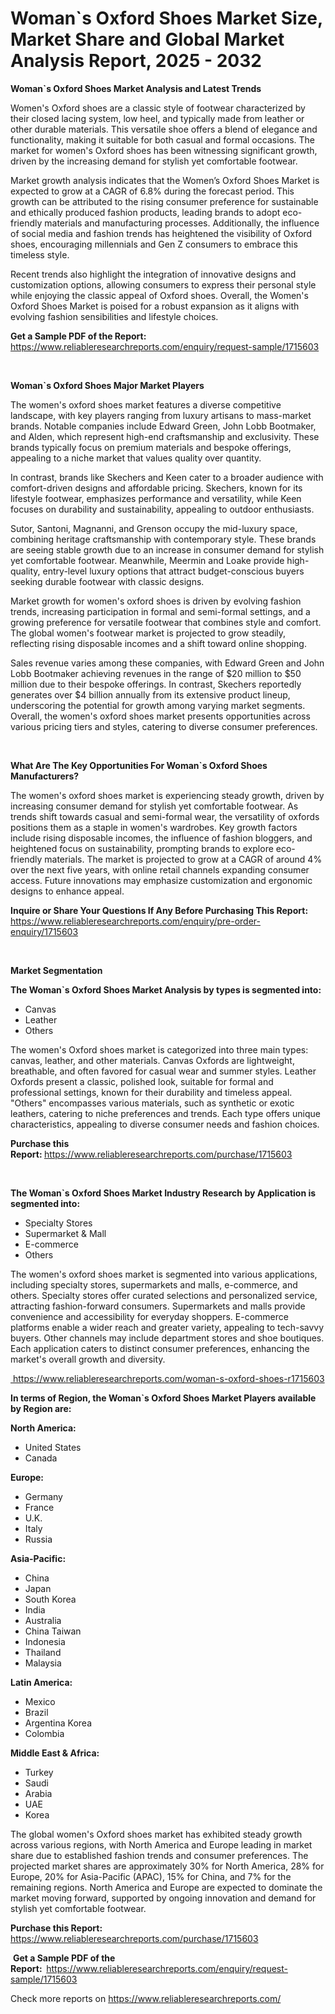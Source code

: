 <p><h1>Woman`s Oxford Shoes Market Size, Market Share and Global Market Analysis Report, 2025 - 2032</h1></p><p><strong>Woman`s Oxford Shoes Market Analysis and Latest Trends</strong></p>
<p><p>Women's Oxford shoes are a classic style of footwear characterized by their closed lacing system, low heel, and typically made from leather or other durable materials. This versatile shoe offers a blend of elegance and functionality, making it suitable for both casual and formal occasions. The market for women's Oxford shoes has been witnessing significant growth, driven by the increasing demand for stylish yet comfortable footwear.</p><p>Market growth analysis indicates that the Women’s Oxford Shoes Market is expected to grow at a CAGR of 6.8% during the forecast period. This growth can be attributed to the rising consumer preference for sustainable and ethically produced fashion products, leading brands to adopt eco-friendly materials and manufacturing processes. Additionally, the influence of social media and fashion trends has heightened the visibility of Oxford shoes, encouraging millennials and Gen Z consumers to embrace this timeless style. </p><p>Recent trends also highlight the integration of innovative designs and customization options, allowing consumers to express their personal style while enjoying the classic appeal of Oxford shoes. Overall, the Women's Oxford Shoes Market is poised for a robust expansion as it aligns with evolving fashion sensibilities and lifestyle choices.</p></p>
<p><strong>Get a Sample PDF of the Report:&nbsp;</strong> <a href="https://www.reliableresearchreports.com/enquiry/request-sample/1715603?utm_campaign=2002&utm_medium=2&utm_source=Github&utm_content=ia&utm_term=12012025&utm_id=womans-oxford-shoes">https://www.reliableresearchreports.com/enquiry/request-sample/1715603</a></p>
<p>&nbsp;</p>
<p><strong>Woman`s Oxford Shoes Major Market Players</strong></p>
<p><p>The women's oxford shoes market features a diverse competitive landscape, with key players ranging from luxury artisans to mass-market brands. Notable companies include Edward Green, John Lobb Bootmaker, and Alden, which represent high-end craftsmanship and exclusivity. These brands typically focus on premium materials and bespoke offerings, appealing to a niche market that values quality over quantity.</p><p>In contrast, brands like Skechers and Keen cater to a broader audience with comfort-driven designs and affordable pricing. Skechers, known for its lifestyle footwear, emphasizes performance and versatility, while Keen focuses on durability and sustainability, appealing to outdoor enthusiasts. </p><p>Sutor, Santoni, Magnanni, and Grenson occupy the mid-luxury space, combining heritage craftsmanship with contemporary style. These brands are seeing stable growth due to an increase in consumer demand for stylish yet comfortable footwear. Meanwhile, Meermin and Loake provide high-quality, entry-level luxury options that attract budget-conscious buyers seeking durable footwear with classic designs.</p><p>Market growth for women's oxford shoes is driven by evolving fashion trends, increasing participation in formal and semi-formal settings, and a growing preference for versatile footwear that combines style and comfort. The global women's footwear market is projected to grow steadily, reflecting rising disposable incomes and a shift toward online shopping.</p><p>Sales revenue varies among these companies, with Edward Green and John Lobb Bootmaker achieving revenues in the range of $20 million to $50 million due to their bespoke offerings. In contrast, Skechers reportedly generates over $4 billion annually from its extensive product lineup, underscoring the potential for growth among varying market segments. Overall, the women's oxford shoes market presents opportunities across various pricing tiers and styles, catering to diverse consumer preferences.</p></p>
<p>&nbsp;</p>
<p><strong>What Are The Key Opportunities For Woman`s Oxford Shoes Manufacturers?</strong></p>
<p><p>The women's oxford shoes market is experiencing steady growth, driven by increasing consumer demand for stylish yet comfortable footwear. As trends shift towards casual and semi-formal wear, the versatility of oxfords positions them as a staple in women's wardrobes. Key growth factors include rising disposable incomes, the influence of fashion bloggers, and heightened focus on sustainability, prompting brands to explore eco-friendly materials. The market is projected to grow at a CAGR of around 4% over the next five years, with online retail channels expanding consumer access. Future innovations may emphasize customization and ergonomic designs to enhance appeal.</p></p>
<p><strong>Inquire or Share Your Questions If Any Before Purchasing This Report:</strong> <a href="https://www.reliableresearchreports.com/enquiry/pre-order-enquiry/1715603?utm_campaign=2002&utm_medium=2&utm_source=Github&utm_content=ia&utm_term=12012025&utm_id=womans-oxford-shoes">https://www.reliableresearchreports.com/enquiry/pre-order-enquiry/1715603</a></p>
<p>&nbsp;</p>
<p><strong>Market Segmentation</strong></p>
<p><strong>The Woman`s Oxford Shoes Market Analysis by types is segmented into:</strong></p>
<p><ul><li>Canvas</li><li>Leather</li><li>Others</li></ul></p>
<p><p>The women's Oxford shoes market is categorized into three main types: canvas, leather, and other materials. Canvas Oxfords are lightweight, breathable, and often favored for casual wear and summer styles. Leather Oxfords present a classic, polished look, suitable for formal and professional settings, known for their durability and timeless appeal. "Others" encompasses various materials, such as synthetic or exotic leathers, catering to niche preferences and trends. Each type offers unique characteristics, appealing to diverse consumer needs and fashion choices.</p></p>
<p><strong>Purchase this Report:&nbsp;</strong><a href="https://www.reliableresearchreports.com/purchase/1715603?utm_campaign=2002&utm_medium=2&utm_source=Github&utm_content=ia&utm_term=12012025&utm_id=womans-oxford-shoes">https://www.reliableresearchreports.com/purchase/1715603</a></p>
<p>&nbsp;</p>
<p><strong>The Woman`s Oxford Shoes Market Industry Research by Application is segmented into:</strong></p>
<p><ul><li>Specialty Stores</li><li>Supermarket & Mall</li><li>E-commerce</li><li>Others</li></ul></p>
<p><p>The women's oxford shoes market is segmented into various applications, including specialty stores, supermarkets and malls, e-commerce, and others. Specialty stores offer curated selections and personalized service, attracting fashion-forward consumers. Supermarkets and malls provide convenience and accessibility for everyday shoppers. E-commerce platforms enable a wider reach and greater variety, appealing to tech-savvy buyers. Other channels may include department stores and shoe boutiques. Each application caters to distinct consumer preferences, enhancing the market's overall growth and diversity.</p></p>
<p><a href="https://www.reliableresearchreports.com/woman-s-oxford-shoes-r1715603?utm_campaign=2002&utm_medium=2&utm_source=Github&utm_content=ia&utm_term=12012025&utm_id=womans-oxford-shoes">&nbsp;https://www.reliableresearchreports.com/woman-s-oxford-shoes-r1715603</a></p>
<p><strong>In terms of Region, the Woman`s Oxford Shoes Market Players available by Region are:</strong></p>
<p>
    <p> <strong> North America: </strong>
        <ul>
            <li>United States</li>
            <li>Canada</li>
        </ul>
        </p> 
    <p> <strong> Europe: </strong>
        <ul>
            <li>Germany</li>
            <li>France</li>
            <li>U.K.</li>
            <li>Italy</li>
            <li>Russia</li>
        </ul>
        </p> 
    <p> <strong> Asia-Pacific: </strong>
        <ul>
            <li>China</li>
            <li>Japan</li>
            <li>South Korea</li>
            <li>India</li>
            <li>Australia</li>
            <li>China Taiwan</li>
            <li>Indonesia</li>
            <li>Thailand</li>
            <li>Malaysia</li>
        </ul>
        </p> 
    <p> <strong> Latin America: </strong>
        <ul>
            <li>Mexico</li>
            <li>Brazil</li>
            <li>Argentina Korea</li>
            <li>Colombia</li>
        </ul>
        </p> 
    <p> <strong> Middle East & Africa: </strong>
        <ul>
            <li>Turkey</li>
            <li>Saudi</li>
            <li>Arabia</li>
            <li>UAE</li>
            <li>Korea</li>
        </ul>
    </p>
    </p>
<p><p>The global women's Oxford shoes market has exhibited steady growth across various regions, with North America and Europe leading in market share due to established fashion trends and consumer preferences. The projected market shares are approximately 30% for North America, 28% for Europe, 20% for Asia-Pacific (APAC), 15% for China, and 7% for the remaining regions. North America and Europe are expected to dominate the market moving forward, supported by ongoing innovation and demand for stylish yet comfortable footwear.</p></p>
<p><strong>Purchase this Report: </strong><a href="https://www.reliableresearchreports.com/purchase/1715603?utm_campaign=2002&utm_medium=2&utm_source=Github&utm_content=ia&utm_term=12012025&utm_id=womans-oxford-shoes">https://www.reliableresearchreports.com/purchase/1715603</a></p>
<p>&nbsp;<strong>Get a Sample PDF of the Report:&nbsp;&nbsp;</strong><a href="https://www.reliableresearchreports.com/enquiry/request-sample/1715603?utm_campaign=2002&utm_medium=2&utm_source=Github&utm_content=ia&utm_term=12012025&utm_id=womans-oxford-shoes">https://www.reliableresearchreports.com/enquiry/request-sample/1715603</a></p>
<p><strong></strong></p>
<p>Check more reports on <a href="https://www.reliableresearchreports.com/?utm_campaign=2002&utm_medium=2&utm_source=Github&utm_content=ia&utm_term=12012025&utm_id=womans-oxford-shoes">https://www.reliableresearchreports.com/</a></p>
